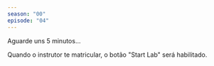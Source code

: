 ```yaml
---
season: "00"
episode: "04"
---
```

Aguarde uns 5 minutos...

Quando o instrutor te matricular, o botão "Start Lab" será habilitado.